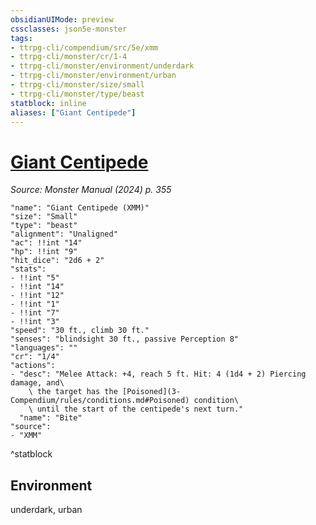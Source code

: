 ```yaml
---
obsidianUIMode: preview
cssclasses: json5e-monster
tags:
- ttrpg-cli/compendium/src/5e/xmm
- ttrpg-cli/monster/cr/1-4
- ttrpg-cli/monster/environment/underdark
- ttrpg-cli/monster/environment/urban
- ttrpg-cli/monster/size/small
- ttrpg-cli/monster/type/beast
statblock: inline
aliases: ["Giant Centipede"]
---
```

# [Giant Centipede](3-Compendium\bestiary\beast/giant-centipede-xmm.md)
*Source: Monster Manual (2024) p. 355*  

```statblock
"name": "Giant Centipede (XMM)"
"size": "Small"
"type": "beast"
"alignment": "Unaligned"
"ac": !!int "14"
"hp": !!int "9"
"hit_dice": "2d6 + 2"
"stats":
- !!int "5"
- !!int "14"
- !!int "12"
- !!int "1"
- !!int "7"
- !!int "3"
"speed": "30 ft., climb 30 ft."
"senses": "blindsight 30 ft., passive Perception 8"
"languages": ""
"cr": "1/4"
"actions":
- "desc": "Melee Attack: +4, reach 5 ft. Hit: 4 (1d4 + 2) Piercing damage, and\
    \ the target has the [Poisoned](3-Compendium/rules/conditions.md#Poisoned) condition\
    \ until the start of the centipede's next turn."
  "name": "Bite"
"source":
- "XMM"
```
^statblock

## Environment

underdark, urban